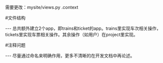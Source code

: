 需要更改：mysite/views.py .context

#文件结构

--- 总共额外建立2个app，即trains和ticket的app。trains里实现车次相关操作，tickets里实现车票相关操作。其余操作（如用户）在project里实现。

#注释问题

--- 尽量通过命名来明确作用，更多不清晰的在开发文档中再论述。
